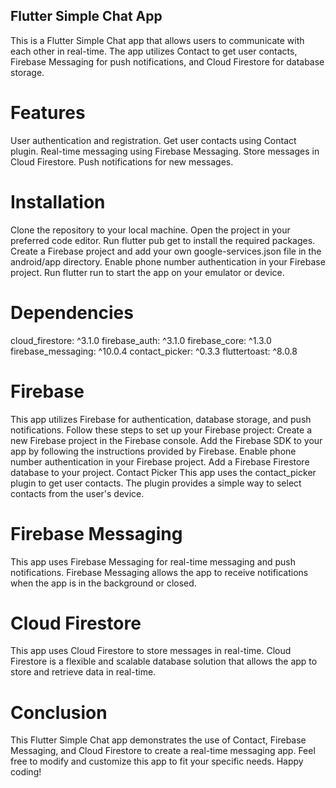 ## Flutter Simple Chat App
This is a Flutter Simple Chat app that allows users to communicate with each other in real-time. The app utilizes Contact to get user contacts, Firebase Messaging for push notifications, and Cloud Firestore for database storage.

# Features
User authentication and registration.
Get user contacts using Contact plugin.
Real-time messaging using Firebase Messaging.
Store messages in Cloud Firestore.
Push notifications for new messages.
# Installation
Clone the repository to your local machine.
Open the project in your preferred code editor.
Run flutter pub get to install the required packages.
Create a Firebase project and add your own google-services.json file in the android/app directory.
Enable phone number authentication in your Firebase project.
Run flutter run to start the app on your emulator or device.
# Dependencies
cloud_firestore: ^3.1.0
firebase_auth: ^3.1.0
firebase_core: ^1.3.0
firebase_messaging: ^10.0.4
contact_picker: ^0.3.3
fluttertoast: ^8.0.8

# Firebase
This app utilizes Firebase for authentication, database storage, and push notifications. Follow these steps to set up your Firebase project:
Create a new Firebase project in the Firebase console.
Add the Firebase SDK to your app by following the instructions provided by Firebase.
Enable phone number authentication in your Firebase project.
Add a Firebase Firestore database to your project.
Contact Picker
This app uses the contact_picker plugin to get user contacts. The plugin provides a simple way to select contacts from the user's device.

# Firebase Messaging
This app uses Firebase Messaging for real-time messaging and push notifications. Firebase Messaging allows the app to receive notifications when the app is in the background or closed.

# Cloud Firestore
This app uses Cloud Firestore to store messages in real-time. Cloud Firestore is a flexible and scalable database solution that allows the app to store and retrieve data in real-time.

# Conclusion
This Flutter Simple Chat app demonstrates the use of Contact, Firebase Messaging, and Cloud Firestore to create a real-time messaging app. Feel free to modify and customize this app to fit your specific needs. Happy coding!





